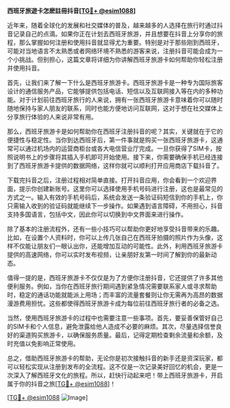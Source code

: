 **西班牙旅遊卡怎麽註冊抖音[[TG💪+ @esim1088](https://t.me/s/esim1088)]**

近年来，随着全球化的发展和社交媒体的普及，越来越多的人选择在旅行时通过抖音记录自己的点滴。如果你正在计划去西班牙旅游，并且想要在抖音上分享你的旅程，那么掌握如何注册和使用抖音就显得尤为重要。特别是对于那些刚到西班牙，可能对当地语言不太熟悉或者网络环境不熟悉的游客来说，注册抖音可能会成为一个小挑战。但别担心，这篇文章将详细为你讲解西班牙旅游卡如何帮助你轻松注册并使用抖音。

首先，让我们来了解一下什么是西班牙旅游卡。西班牙旅游卡是一种专为国际旅客设计的通信服务产品，它能够提供包括电话、短信以及互联网接入等在内的多种功能。对于计划前往西班牙旅行的人来说，拥有一张西班牙旅游卡意味着你可以随时随地保持与家人朋友的联系，同时也能方便地访问互联网，这对于想在社交媒体上分享旅行体验的人来说非常有用。

那么，西班牙旅游卡是如何帮助你在西班牙注册抖音的呢？其实，关键就在于它的便捷性与稳定性。当你到达西班牙后，第一件事就是购买一张西班牙旅游卡，这通常可以通过机场内的运营商柜台或各大电信营业厅完成。一旦你获得了SIM卡，按照说明书上的步骤将其插入手机即可开始使用。接下来，你需要确保手机已经连接到了西班牙旅游卡提供的数据网络，这样你就可以顺利打开应用商店下载抖音了。

下载完抖音之后，注册过程相对简单直接。打开抖音应用，你会看到一个欢迎界面，提示你创建新账号。这里你可以选择使用手机号码进行注册，这也是最常见的方式之一。输入有效的手机号码后，系统会发送一条验证码短信到你的手机上，你只需输入收到的验证码就能继续下一步操作。如果遇到语言障碍，不用担心，抖音支持多国语言，包括中文，因此你可以切换到中文界面来进行操作。

除了基本的注册流程外，还有一些小技巧可以帮助你更好地享受抖音带来的乐趣。比如，在设置个人资料时，你可以上传几张自己在西班牙拍摄的照片作为头像，这样不仅能让朋友们一眼认出你，还能增加互动的可能性。此外，利用西班牙旅游卡提供的高速网络，你可以实时发布视频，让亲朋好友第一时间了解到你的最新动态。

值得一提的是，西班牙旅游卡不仅仅是为了方便你注册抖音，它还提供了许多其他便利服务。例如，当你在西班牙旅行期间遇到紧急情况需要联系家人或寻求帮助时，稳定的通话功能就能派上用场；而丰富的流量套餐则让你无需再为高昂的数据漫游费用担忧。这些都使得西班牙旅游卡成为每位前往西班牙旅行者的必备之选。

当然，使用西班牙旅游卡的过程中也需要注意一些事项。首先，要妥善保管好自己的SIM卡和个人信息，避免泄露给他人造成不必要的麻烦。其次，尽量选择信誉良好的渠道购买旅游卡，以确保服务质量。最后，记得定期检查剩余流量和余额，及时充值以免影响正常使用。

总之，借助西班牙旅游卡的帮助，无论你是初次接触抖音的新手还是资深玩家，都可以轻松实现从注册到发布的全流程。这不仅是一次记录美好回忆的机会，更是一次深入了解西班牙文化的旅程。所以，赶快行动起来吧！带上西班牙旅游卡，开启属于你的抖音之旅[[TG💪+ @esim1088](https://t.me/s/esim1088)]！

[[TG💪+ @esim1088](https://t.me/s/esim1088) ![Image](https://i.postimg.cc/4NQfJmqS/Snipaste-2025-05-13-00-14-12.png)]